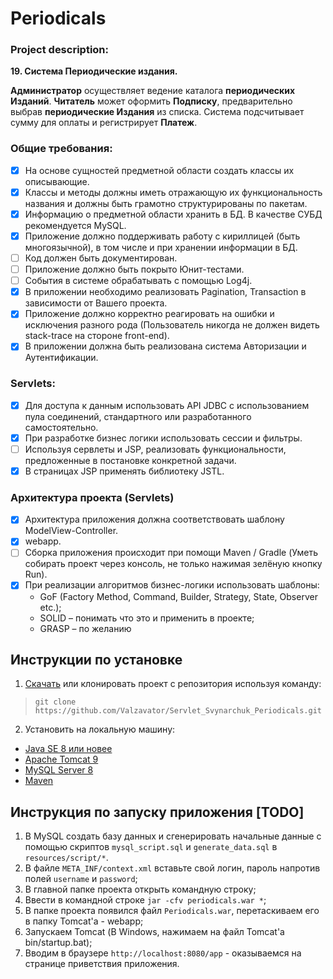 # Periodicals

### Project description:

**19. Система Периодические издания.**

**Администратор** осуществляет ведение каталога **периодических Изданий**.
**Читатель** может оформить **Подписку**, предварительно выбрав **периодические
Издания** из списка. Система подсчитывает сумму для оплаты и регистрирует **Платеж**.

### Общие требования:
- [x] На основе сущностей предметной области создать классы их описывающие.
- [x] Классы и методы должны иметь отражающую их функциональность названия и должны быть грамотно структурированы по пакетам.
- [x] Информацию о предметной области хранить в БД. В качестве СУБД рекомендуется MySQL.
- [x] Приложение должно поддерживать работу с кириллицей (быть многоязычной), в том числе и при хранении информации в БД.
- [ ] Код должен быть документирован.
- [ ] Приложение должно быть покрыто Юнит-тестами.
- [ ] Cобытия в системе обрабатывать с помощью Log4j.
- [x] В приложении необходимо реализовать Pagination, Transaction в зависимости от Вашего проекта.
- [x] Приложение должно корректно реагировать на ошибки и исключения разного рода (Пользователь никогда не должен видеть stack-trace на стороне front-end).
- [x] В приложении должна быть реализована система Авторизации и Аутентификации.

### Servlets:
- [x] Для доступа к данным использовать API JDBC с использованием пула соединений, стандартного или разработанного самостоятельно. 
- [x] При разработке бизнес логики использовать сессии и фильтры.
- [ ] Используя сервлеты и JSP, реализовать функциональности, предложенные в постановке конкретной задачи.
- [x] В страницах JSP применять библиотеку JSTL.

### Архитектура проекта (Servlets)

- [x] Архитектура приложения должна соответствовать шаблону ModelView-Controller. 
- [x] webapp. 
- [ ] Сборка приложения происходит при помощи Maven / Gradle (Уметь собирать проект через консоль, не только нажимая зелёную кнопку Run). 
- [x] При реализации алгоритмов бизнес-логики использовать шаблоны: 
  - GoF (Factory Method, Command, Builder, Strategy, State, Observer etc.);
  - SOLID – понимать что это и применить в проекте;
  - GRASP – по желанию


## Инструкции по установке
1. [Скачать](https://github.com/KovalDS/Project4/archive/master.zip) или клонировать проект с репозитория используя команду:
> `git clone https://github.com/Valzavator/Servlet_Svynarchuk_Periodicals.git`
2. Установить на локальную машину:
- [Java SE 8 или новее](https://www.oracle.com/technetwork/java/javase/downloads/index.html)
- [Apache Tomcat 9](https://tomcat.apache.org/download-90.cgi)
- [MySQL Server 8](https://dev.mysql.com/downloads/installer/)
- [Maven](https://maven.apache.org/download.cgi)

## Инструкция по запуску приложения [TODO]
1. В MySQL создать базу данных и сгенерировать начальные данные с помощью скриптов `mysql_script.sql` и `generate_data.sql` в `resources/script/*`.
2. В файле `META_INF/context.xml` вставьте свой логин, пароль напротив полей `username` и `password`;
3. В главной папке проекта открыть командную строку;
4. Ввести в командной строке `jar -cfv periodicals.war *`;
5. В папке проекта появился файл `Periodicals.war`, перетаскиваем его в папку Tomcat'a - webapp;
6. Запускаем Tomcat (В Windows, нажимаем на файл Tomcat'a bin/startup.bat);
7. Вводим в браузере `http://localhost:8080/app` - оказываемся на странице приветствия приложения.

